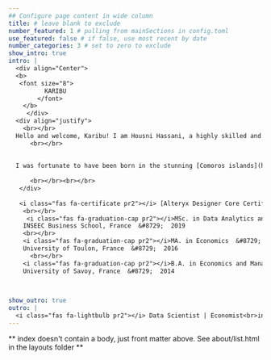 ```yaml
---
## Configure page content in wide column
title: # leave blank to exclude
number_featured: 1 # pulling from mainSections in config.toml
use_featured: false # if false, use most recent by date
number_categories: 3 # set to zero to exclude
show_intro: true
intro: |
  <div align="Center">
  <b> 
   <font size="8">
          KARIBU
        </font>
    </b>
     </div>
  <div align="justify">
    <br></br>
  Hello and welcome, Karibu! I am Housni Hassani, a highly skilled and experienced data and analytics consultant and economist who is also passionate about the R programming language. I use my expertise in scientific methods, processes, and algorithms to extract valuable insights and knowledge from data. Furthermore, I am dedicated to promoting the use of data analytics by developing user-friendly tools for the community. My areas of interest and expertise include, but are not limited to, data analytics, machine learning, NLP, marketing, and economics, with a special focus on small island developing states.
      <br></br>
      
  
  I was fortunate to have been born in the stunning [Comoros islands](https://en.wikipedia.org/wiki/Comoro_Islands) and to have had the opportunity to call France my childhood home. My experiences living and working in Sydney, Australia, have led me to eventually make Wellington, New Zealand my current place of residence. In my free time, I embrace an active lifestyle and relish the challenge of pushing my physical and mental limits. You can frequently find me developing my strength and agility through calisthenics at outdoor gyms, basking in the sun's warmth at the beach, or honing my balance and coordination on a Slackline in nearby parks.
  
      <br></br><br></br>
   </div>
     
   <i class="fas fa-certificate pr2"></i> [Alteryx Designer Core Certification](https://www.credly.com/badges/2465360b-41e7-4fa7-bd71-36760be73233/public_url) &#8729;  Alteryx  &#8729;  2022</i>
    <br></br>
     <i class="fas fa-graduation-cap pr2"></i>MSc. in Data Analytics and Marketing manager  &#8729;
    INSEEC Business School, France  &#8729;  2019
    <br></br>
    <i class="fas fa-graduation-cap pr2"></i>MA. in Economics  &#8729;
    University of Toulon, France  &#8729;  2016
      <br></br>
    <i class="fas fa-graduation-cap pr2"></i>B.A. in Economics and Management  &#8729;
    University of Savoy, France  &#8729;  2014

    
  
show_outro: true
outro: |
  <i class="fas fa-lightbulb pr2"></i> Data Scientist | Economist<br>interested in all things data 
---
```


** index doesn't contain a body, just front matter above.
See about/list.html in the layouts folder **
